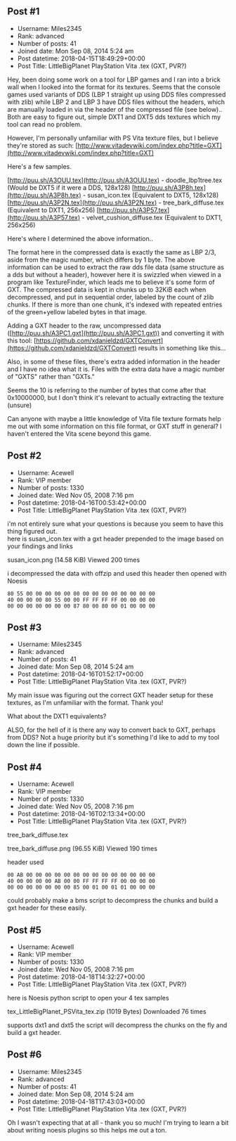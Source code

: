 ## Post #1
- Username: Miles2345
- Rank: advanced
- Number of posts: 41
- Joined date: Mon Sep 08, 2014 5:24 am
- Post datetime: 2018-04-15T18:49:29+00:00
- Post Title: LittleBigPlanet PlayStation Vita .tex (GXT, PVR?)

Hey, been doing some work on a tool for LBP games and I ran into a brick wall when I looked into the format for its textures. Seems that the console games used variants of DDS (LBP 1 straight up using DDS files compressed with zlib) while LBP 2 and LBP 3 have DDS files without the headers, which are manually loaded in via the header of the compressed file (see below).. Both are easy to figure out, simple DXT1 and DXT5 dds textures which my tool can read no problem.

However, I'm personally unfamiliar with PS Vita texture files, but I believe they're stored as such:
[http://www.vitadevwiki.com/index.php?title=GXT](http://www.vitadevwiki.com/index.php?title=GXT)

Here's a few samples.

[http://puu.sh/A3OUU.tex](http://puu.sh/A3OUU.tex) - doodle_lbp1tree.tex (Would be DXT5 if it were a DDS, 128x128)
[http://puu.sh/A3P8h.tex](http://puu.sh/A3P8h.tex) - susan_icon.tex (Equivalent to DXT5, 128x128)
[http://puu.sh/A3P2N.tex](http://puu.sh/A3P2N.tex) - tree_bark_diffuse.tex (Equivalent to DXT1, 256x256)
[http://puu.sh/A3P57.tex](http://puu.sh/A3P57.tex) - velvet_cushion_diffuse.tex (Equivalent to DXT1, 256x256)

Here's where I determined the above information..

The format here in the compressed data is exactly the same as LBP 2/3, aside from the magic number, which differs by 1 byte. The above information can be used to extract the raw dds file data (same structure as a dds but without a header), however here it is swizzled when viewed in a program like TextureFinder, which leads me to believe it's some form of GXT.
The compressed data is kept in chunks up to 32KiB each when decompressed, and put in sequential order, labeled by the count of zlib chunks. If there is more than one chunk, it's indexed with repeated entries of the green+yellow labeled bytes in that image.

Adding a GXT header to the raw, uncompressed data ([http://puu.sh/A3PC1.gxt](http://puu.sh/A3PC1.gxt)) and converting it with this tool: [https://github.com/xdanieldzd/GXTConvert](https://github.com/xdanieldzd/GXTConvert) results in something like this...


Also, in some of these files, there's extra added information in the header and I have no idea what it is. Files with the extra data have a magic number of "GXTS" rather than "GXTs."

Seems the 10 is referring to the number of bytes that come after that 0x10000000, but I don't think it's relevant to actually extracting the texture (unsure)

Can anyone with maybe a little knowledge of Vita file texture formats help me out with some information on this file format, or GXT stuff in general? I haven't entered the Vita scene beyond this game.
## Post #2
- Username: Acewell
- Rank: VIP member
- Number of posts: 1330
- Joined date: Wed Nov 05, 2008 7:16 pm
- Post datetime: 2018-04-16T00:53:42+00:00
- Post Title: LittleBigPlanet PlayStation Vita .tex (GXT, PVR?)

i'm not entirely sure what your questions is because you seem to have this thing figured out.   
here is susan_icon.tex with a gxt header prepended to the  image based on your findings and links



susan_icon.png (14.58 KiB) Viewed 200 times



i decompressed the data with offzip and used this header then opened with Noesis  

```
80 55 00 00 00 00 00 00 00 00 00 00 00 00 00 00
40 00 00 00 80 55 00 00 FF FF FF FF 00 00 00 00 
00 00 00 00 00 00 00 87 80 00 80 00 01 00 00 00
```
## Post #3
- Username: Miles2345
- Rank: advanced
- Number of posts: 41
- Joined date: Mon Sep 08, 2014 5:24 am
- Post datetime: 2018-04-16T01:52:17+00:00
- Post Title: LittleBigPlanet PlayStation Vita .tex (GXT, PVR?)

My main issue was figuring out the correct GXT header setup for these textures, as I'm unfamiliar with the format. Thank you!

What about the DXT1 equivalents?

ALSO, for the hell of it is there any way to convert back to GXT, perhaps from DDS? Not a huge priority but it's something I'd like to add to my tool down the line if possible.
## Post #4
- Username: Acewell
- Rank: VIP member
- Number of posts: 1330
- Joined date: Wed Nov 05, 2008 7:16 pm
- Post datetime: 2018-04-16T02:13:34+00:00
- Post Title: LittleBigPlanet PlayStation Vita .tex (GXT, PVR?)

tree_bark_diffuse.tex  



tree_bark_diffuse.png (96.55 KiB) Viewed 190 times


header used

```
00 AB 00 00 00 00 00 00 00 00 00 00 00 00 00 00 
40 00 00 00 00 AB 00 00 FF FF FF FF 00 00 00 00
00 00 00 00 00 00 00 85 00 01 00 01 01 00 00 00
```


could probably make a bms script to decompress the chunks and build a gxt header for these easily.
## Post #5
- Username: Acewell
- Rank: VIP member
- Number of posts: 1330
- Joined date: Wed Nov 05, 2008 7:16 pm
- Post datetime: 2018-04-18T14:32:27+00:00
- Post Title: LittleBigPlanet PlayStation Vita .tex (GXT, PVR?)

here is Noesis python script to open your 4 tex samples  


 tex_LittleBigPlanet_PSVita_tex.zip
(1019 Bytes) Downloaded 76 times


supports dxt1 and dxt5
the script will decompress the chunks on the fly and build a gxt header.
## Post #6
- Username: Miles2345
- Rank: advanced
- Number of posts: 41
- Joined date: Mon Sep 08, 2014 5:24 am
- Post datetime: 2018-04-18T17:43:03+00:00
- Post Title: LittleBigPlanet PlayStation Vita .tex (GXT, PVR?)

Oh I wasn't expecting that at all - thank you so much! I'm trying to learn a bit about writing noesis plugins so this helps me out a ton.
